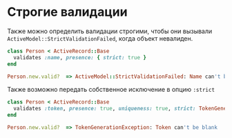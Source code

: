 # Строгие валидации

Также можно определить валидации строгими, чтобы они вызывали `ActiveModel::StrictValidationFailed`, когда объект невалиден.

```ruby
class Person < ActiveRecord::Base
  validates :name, presence: { strict: true }
end

Person.new.valid?  => ActiveModel::StrictValidationFailed: Name can't be blank
```

Также возможно передать собственное исключение в опцию `:strict`

```ruby
class Person < ActiveRecord::Base
  validates :token, presence: true, uniqueness: true, strict: TokenGenerationException
end

Person.new.valid?  => TokenGenerationException: Token can't be blank
```
